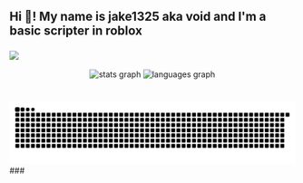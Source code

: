 <h2 align="left">Hi 👋! My name is jake1325 aka void and I'm a basic scripter in roblox</h2>

###
![](https://komarev.com/ghpvc/?username=jake1325&style=for-the-badge)
<div align="center">
  <img src="https://github-readme-stats.vercel.app/api?username=jake1325&hide_title=false&hide_rank=false&show_icons=true&include_all_commits=true&count_private=true&disable_animations=false&theme=dracula&locale=en&hide_border=false" height="150" alt="stats graph"  />
  <img src="https://github-readme-stats.vercel.app/api/top-langs?username=jake1325&locale=en&hide_title=false&layout=compact&card_width=320&langs_count=5&theme=dracula&hide_border=false" height="150" alt="languages graph"  />
</div>

###
<br clear="both">
<img src="https://raw.githubusercontent.com/jake1325/jake1325/refs/heads/main/output/snake.svg" alt="Snake animation" />
###
